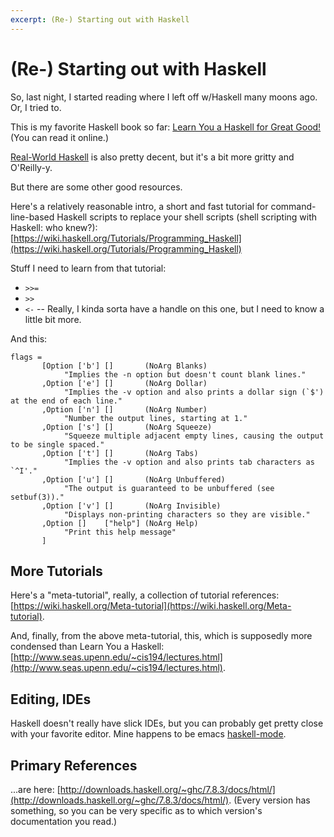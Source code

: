 ```yaml
---
excerpt: (Re-) Starting out with Haskell
---
```


(Re-) Starting out with Haskell
===============================

So, last night, I started reading where I left off w/Haskell many moons ago.  Or, I tried to.

This is my favorite Haskell book so far: [Learn You a Haskell for Great Good!](http://learnyouahaskell.com/) (You can
read it online.)

[Real-World Haskell](http://book.realworldhaskell.org/) is also pretty decent, but it's a bit more gritty and O'Reilly-y.

But there are some other good resources.

Here's a relatively reasonable intro, a short and fast tutorial for command-line-based Haskell scripts to replace
your shell scripts (shell scripting with Haskell: who knew?):
[https://wiki.haskell.org/Tutorials/Programming_Haskell](https://wiki.haskell.org/Tutorials/Programming_Haskell)

Stuff I need to learn from that tutorial:

* `>>=`
* `>>`
* `<-` -- Really, I kinda sorta have a handle on this one, but I need to know a little bit more.

And this:

~~~
flags =
       [Option ['b'] []       (NoArg Blanks)
            "Implies the -n option but doesn't count blank lines."
       ,Option ['e'] []       (NoArg Dollar)
            "Implies the -v option and also prints a dollar sign (`$') at the end of each line."
       ,Option ['n'] []       (NoArg Number)
            "Number the output lines, starting at 1."
       ,Option ['s'] []       (NoArg Squeeze)
            "Squeeze multiple adjacent empty lines, causing the output to be single spaced."
       ,Option ['t'] []       (NoArg Tabs)
            "Implies the -v option and also prints tab characters as `^I'."
       ,Option ['u'] []       (NoArg Unbuffered)
            "The output is guaranteed to be unbuffered (see setbuf(3))."
       ,Option ['v'] []       (NoArg Invisible)
            "Displays non-printing characters so they are visible."
       ,Option []    ["help"] (NoArg Help)
            "Print this help message"
       ]
~~~

More Tutorials
--------------

Here's a "meta-tutorial", really, a collection of tutorial references:
[https://wiki.haskell.org/Meta-tutorial](https://wiki.haskell.org/Meta-tutorial).

And, finally, from the above meta-tutorial, this, which is supposedly more condensed than Learn You a Haskell:
[http://www.seas.upenn.edu/~cis194/lectures.html](http://www.seas.upenn.edu/~cis194/lectures.html).

Editing, IDEs
-------------

Haskell doesn't really have slick IDEs, but you can probably get pretty close with your favorite editor.
Mine happens to be emacs [haskell-mode](https://github.com/haskell/haskell-mode).

Primary References
------------------

...are here: [http://downloads.haskell.org/~ghc/7.8.3/docs/html/](http://downloads.haskell.org/~ghc/7.8.3/docs/html/).
(Every version has something, so you can be very specific as to which version's documentation you read.)

